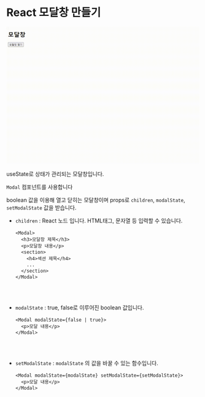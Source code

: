 # React 모달창 만들기

![Alt text](%EB%AA%A8%EB%8B%AC%EC%B0%BD.gif)

useState로 상태가 관리되는 모달창입니다.

`Modal` 컴포넌트를 사용합니다

boolean 값을 이용해 열고 닫히는 모달창이며 props로 `children`, `modalState`, `setModalState` 값을 받습니다.

- `children` : React 노드 입니다. HTML태그, 문자열 등 입력할 수 있습니다.

  ```tsx
  <Modal>
    <h3>모달창 제목</h3>
    <p>모달창 내용</p>
    <section>
      <h4>섹션 제목</h4>
      ...
    </section>
  </Modal>
  ```

  <br/>
  <br/>

- `modalState` : true, false로 이루어진 boolean 값입니다.

  ```tsx
  <Modal modalState={false | true}>
    <p>모달 내용</p>
  </Modal>
  ```

  <br/>
  <br/>

- `setModalState` : `modalState` 의 값을 바꿀 수 있는 함수입니다.

  ```tsx
  <Modal modalState={modalState} setModalState={setModalState}>
    <p>모달 내용</p>
  </Modal>
  ```

